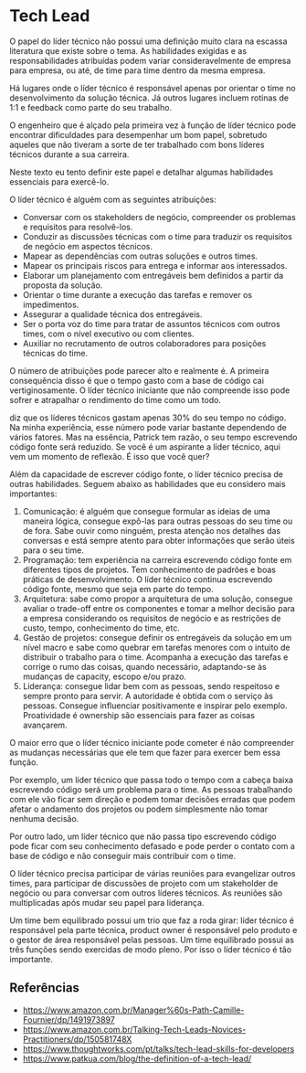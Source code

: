 # Tech Lead

O papel do líder técnico não possui uma definição muito clara na escassa literatura que existe sobre o tema. As habilidades exigidas e as responsabilidades atribuídas podem variar consideravelmente de empresa para empresa, ou até, de time para time dentro da mesma empresa.

Há lugares onde o líder técnico é responsável apenas por orientar o time no desenvolvimento da solução técnica. Já outros lugares incluem rotinas de 1:1 e feedback como parte do seu trabalho. 

O engenheiro que é alçado pela primeira vez à função de líder técnico pode encontrar dificuldades para desempenhar um bom papel, sobretudo aqueles que não tiveram a sorte de ter trabalhado com bons líderes técnicos durante a sua carreira.

Neste texto eu tento definir este papel e detalhar algumas habilidades essenciais para exercê-lo.

O líder técnico é alguém com as seguintes atribuições:

- Conversar com os stakeholders de negócio, compreender os problemas e requisitos para resolvê-los. 
- Conduzir as discussões técnicas com o time para traduzir os requisitos de negócio  em aspectos técnicos. 
- Mapear as dependências com outras soluções e outros times. 
- Mapear os principais riscos para entrega e informar aos interessados. 
- Elaborar um planejamento com entregáveis bem definidos a partir da proposta da solução. 
- Orientar o time durante a execução das tarefas e remover os impedimentos. 
- Assegurar a qualidade técnica dos entregáveis. 
- Ser o porta voz do time para tratar de assuntos técnicos com outros times, com o nível executivo ou com clientes.
- Auxiliar no recrutamento de outros colaboradores para posições técnicas do time. 

O número de atribuições pode parecer alto e realmente é. A primeira consequência disso é que o tempo gasto com a base de código cai vertiginosamente. O líder técnico iniciante que não compreende isso pode sofrer e atrapalhar o rendimento do time como um todo. 

diz que os líderes técnicos gastam apenas 30% do seu tempo no código. Na minha experiência, esse número pode variar bastante dependendo de vários fatores. Mas na essência, Patrick tem razão, o seu tempo escrevendo código fonte será reduzido. Se você é um aspirante a líder técnico, aqui vem um momento de reflexão. É isso que você quer?

Além da capacidade de escrever código fonte, o líder técnico precisa de outras habilidades. Seguem abaixo as habilidades que eu considero mais importantes:

1. Comunicação: é alguém que consegue formular as ideias de uma maneira lógica, consegue expô-las para outras pessoas do seu time ou de fora. Sabe ouvir como ninguém, presta atenção nos detalhes das conversas e está sempre atento para obter informações que serão úteis para o seu time.
2. Programação: tem experiência na carreira escrevendo código fonte em diferentes tipos de projetos. Tem conhecimento de padrões e boas práticas de desenvolvimento. O líder técnico continua escrevendo código fonte, mesmo que seja em parte do tempo.
3. Arquitetura: sabe como propor a arquitetura de uma solução, consegue avaliar o trade-off entre os componentes e tomar a melhor decisão para a empresa considerando os requisitos de negócio e as restrições de custo, tempo, conhecimento do time, etc.
4. Gestão de projetos: consegue definir os entregáveis da solução em um nível macro e sabe como quebrar em tarefas menores com o intuito de distribuir o trabalho para o time. Acompanha a execução das tarefas e corrige o rumo das coisas, quando necessário, adaptando-se às mudanças de capacity, escopo e/ou prazo.
5. Liderança: consegue lidar bem com as pessoas, sendo respeitoso e sempre pronto para servir. A autoridade é obtida com o serviço às pessoas. Consegue influenciar positivamente e inspirar pelo exemplo. Proatividade é ownership são essenciais para fazer as coisas avançarem.

O maior erro que o líder técnico iniciante pode cometer é não compreender as mudanças necessárias que ele tem que fazer para exercer bem essa função.

Por exemplo, um líder técnico que passa todo o tempo com a cabeça baixa escrevendo código será um problema para o time. As pessoas trabalhando com ele vão ficar sem direção e podem tomar decisões erradas que podem afetar o andamento dos projetos ou podem simplesmente não tomar nenhuma decisão. 

Por outro lado, um líder técnico que não passa tipo escrevendo código pode ficar com seu conhecimento defasado e pode perder o contato com a base de código e não conseguir mais contribuir com o time. 

O líder técnico precisa participar de várias reuniões para evangelizar outros times, para participar de discussões de projeto com um stakeholder de negócio ou para conversar com outros líderes técnicos. As reuniões são multiplicadas após mudar seu papel para liderança.

Um time bem equilibrado possui um trio que faz a roda girar: líder técnico é responsável pela parte técnica, product owner é responsável pelo produto e o gestor de área responsável pelas pessoas. Um time equilibrado possui as três funções sendo exercidas de modo pleno. Por isso o líder técnico é tão importante.

## Referências

- https://www.amazon.com.br/Manager%60s-Path-Camille-Fournier/dp/1491973897
- https://www.amazon.com.br/Talking-Tech-Leads-Novices-Practitioners/dp/150581748X
- https://www.thoughtworks.com/pt/talks/tech-lead-skills-for-developers
- https://www.patkua.com/blog/the-definition-of-a-tech-lead/

